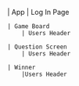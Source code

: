 | App 
    | Log In Page

    | Game Board 
        | Users Header

    | Question Screen
        | Users Header

    | Winner  
        |Users Header 